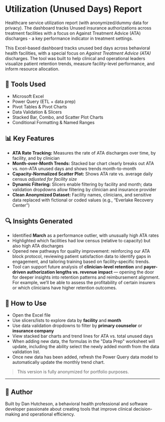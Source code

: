 # Utilization (Unused Days) Report
Healthcare service utilization report (with anonymized/dummy data for privacy). The dashboard tracks Unused insurance authorizations across treatment facilities with a focus on Against Treatment Advice (ATA) discharges - a key performance indicator in treatment settings.

This Excel-based dashboard tracks unused bed days across behavioral health facilities, with a special focus on *Against Treatment Advice (ATA)* discharges. The tool was built to help clinical and operational leaders visualize patient retention trends, measure facility-level performance, and inform resource allocation.

## 🔧 Tools Used

- Microsoft Excel
- Power Query (ETL + data prep)
- Pivot Tables & Pivot Charts
- Data Validation & Slicers
- Stacked Bar, Combo, and Scatter Plot Charts
- Conditional Formatting & Named Ranges

## 📊 Key Features

- **ATA Rate Tracking:** Measures the rate of ATA discharges over time, by facility, and by clinician
- **Month-over-Month Trends:** Stacked bar chart clearly breaks out ATA vs. non-ATA unused days and shows trends month-to-month
- **Capacity-Normalized Scatter Plot:** Shows ATA rate vs. average daily census *adjusted for facility size*
- **Dynamic Filtering:** Slicers enable filtering by facility and month; data validation dropdowns allow filtering by clinician and insurance provider
- **Clean Anonymized Dataset:** Facility names, clinicians, and sensitive data replaced with fictional or coded values (e.g., “Everlake Recovery Center”)

## 🔍 Insights Generated

- Identified **March** as a performance outlier, with unusually high ATA rates
- Highlighted which facilities had low census (relative to capacity) but also high ATA discharges
- Opened new pathways for quality improvement: reinforcing our ATA block protocol, reviewing patient satisfaction data to identify gaps in engagement, and tailoring training based on facility-specific trends.
- Tool can support future analysis of **clinician-level retention** and **payer-driven authorization lengths vs. revenue impact** — opening the door for deeper insights into retention patterns and reimbursement alignment. For example, we’ll be able to assess the profitability of certain insurers or which clinicians have higher retention outcomes.

## 🧭 How to Use

- Open the Excel file
- Use slicers/lists to explore data by **facility** and **month**
- Use data validation dropdowns to filter by **primary counselor** or **insurance company**
- View stacked bar charts and trend lines for ATA vs. total unused days
- When adding new data, the formulas in the "Data Prep" worksheet will update, including the ability select the newly added month from the data validation list.
- Once new data has been added, refresh the Power Query data model to automatically update the monthly trend chart. 

> This version is fully anonymized for portfolio purposes.

---

## 🤝 Author

Built by Dan Hutcheson, a behavioral health professional and software developer passionate about creating tools that improve clinical decision-making and operational efficiency.

